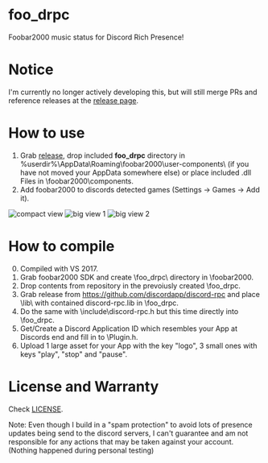 # foo_drpc
Foobar2000 music status for Discord Rich Presence!

# Notice
I'm currently no longer actively developing this, but will still merge PRs and reference releases at the [release page](https://github.com/ultrasn0w/foo_drpc/releases).

# How to use
1. Grab [release](https://github.com/ultrasn0w/foo_drpc/releases), drop included **foo_drpc** directory in \%userdir%\AppData\Roaming\foobar2000\user-components\ (if you have not moved your AppData somewhere else) or place included .dll Files in \foobar2000\components\.
2. Add foobar2000 to discords detected games (Settings -> Games -> Add it).

![compact view](/foo_drpc1.PNG?raw=true)
![big view 1](/foo_drpc2.PNG?raw=true)
![big view 2](/foo_drpc3.PNG?raw=true)

# How to compile
0. Compiled with VS 2017.
1. Grab foobar2000 SDK and create \foo_drpc\ directory in \foobar2000\.
2. Drop contents from repository in the prevoiusly created \foo_drpc\.
3. Grab release from https://github.com/discordapp/discord-rpc and place \lib\ with contained discord-rpc.lib in \foo_drpc\.
4. Do the same with \include\discord-rpc.h but this time directly into \foo_drpc\.
5. Get/Create a Discord Application ID which resembles your App at Discords end and fill in to \Plugin.h.
6. Upload 1 large asset for your App with the key "logo", 3 small ones with keys "play", "stop" and "pause".

# License and Warranty
Check [LICENSE](../master/LICENSE).

Note: Even though I build in a "spam protection" to avoid lots of presence updates being send to the discord servers, I can't guarantee and am not responsible for any actions that may be taken against your account. (Nothing happened during personal testing)
